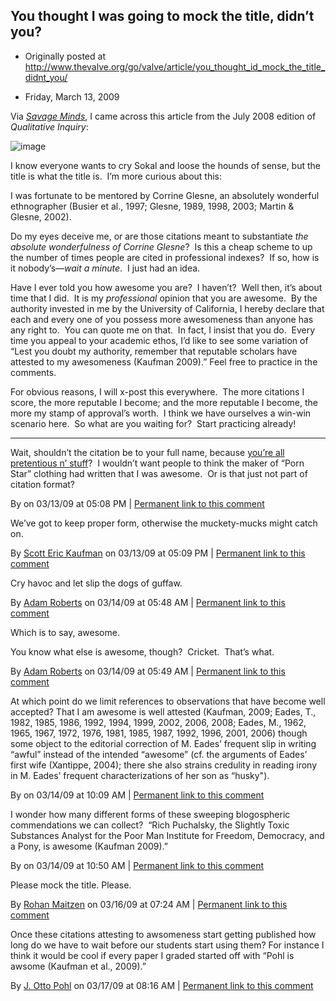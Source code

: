 ## You thought I was going to mock the title, didn’t you?

 * Originally posted at http://www.thevalve.org/go/valve/article/you_thought_id_mock_the_title_didnt_you/

* Friday, March 13, 2009 

Via [_Savage Minds_](http://savageminds.org/2009/03/10/winner-of-the-worst-postmodern-article-title-award/), I came across this article from the July 2008 edition of _Qualitative Inquiry_:

![image](http://www.thevalve.org/uploads/title02.jpg)

I know everyone wants to cry Sokal and loose the hounds of sense, but the title is what the title is.  I’m more curious about this:

I was fortunate to be mentored by Corrine Glesne, an absolutely wonderful ethnographer (Busier et al., 1997; Glesne, 1989, 1998, 2003; Martin & Glesne, 2002).

Do my eyes deceive me, or are those citations meant to substantiate _the absolute wonderfulness of Corrine Glesne_?  Is this a cheap scheme to up the number of times people are cited in professional indexes?  If so, how is it nobody’s—_wait a minute_.  I just had an idea.  

Have I ever told you how awesome you are?  I haven’t?  Well then, it’s about time that I did.  It is my _professional_ opinion that you are awesome.  By the authority invested in me by the University of California, I hereby declare that each and every one of you possess more awesomeness than anyone has any right to.  You can quote me on that.  In fact, I insist that you do.  Every time you appeal to your academic ethos, I’d like to see some variation of “Lest you doubt my authority, remember that reputable scholars have attested to my awesomeness (Kaufman 2009).”  Feel free to practice in the comments.

For obvious reasons, I will x-post this everywhere.  The more citations I score, the more reputable I become; and the more reputable I become, the more my stamp of approval’s worth.  I think we have ourselves a win-win scenario here.  So what are you waiting for?  Start practicing already!

---

Wait, shouldn’t the citation be to your full name, because [you’re all pretentious n’ stuff](http://acephalous.typepad.com/acephalous/2009/03/why-are-insufferable-people-so-predictably-unsufferable.html)?  I wouldn’t want people to think the maker of “Porn Star” clothing had written that I was awesome.  Or is that just not part of citation format?

By  on 03/13/09 at 05:08 PM | [Permanent link to this comment](http://www.thevalve.org/go/valve/article/you_thought_id_mock_the_title_didnt_you/#24374)
[]()

We’ve got to keep proper form, otherwise the muckety-mucks might catch on.

By [Scott Eric Kaufman](http://acephalous.typepad.com) on 03/13/09 at 05:09 PM | [Permanent link to this comment](http://www.thevalve.org/go/valve/article/you_thought_id_mock_the_title_didnt_you/#24375)
[]()

Cry havoc and let slip the dogs of guffaw.

By [Adam Roberts](http://adamroberts.com) on 03/14/09 at 05:48 AM | [Permanent link to this comment](http://www.thevalve.org/go/valve/article/you_thought_id_mock_the_title_didnt_you/#24379)
[]()

Which is to say, awesome.

You know what else is awesome, though?  Cricket.  That’s what.

By [Adam Roberts](http://adamroberts.com) on 03/14/09 at 05:49 AM | [Permanent link to this comment](http://www.thevalve.org/go/valve/article/you_thought_id_mock_the_title_didnt_you/#24380)
[]()

At which point do we limit references to observations that have become well accepted? That I am awesome is well attested (Kaufman, 2009; Eades, T., 1982, 1985, 1986, 1992, 1994, 1999, 2002, 2006, 2008; Eades, M., 1962, 1965, 1967, 1972, 1976, 1981, 1985, 1987, 1992, 1996, 2001, 2006) though some object to the editorial correction of M. Eades’ frequent slip in writing “awful” instead of the intended “awesome” (cf. the arguments of Eades’ first wife (Xantippe, 2004); there she also strains credulity in reading irony in M. Eades’ frequent characterizations of her son as “husky").

By  on 03/14/09 at 10:09 AM | [Permanent link to this comment](http://www.thevalve.org/go/valve/article/you_thought_id_mock_the_title_didnt_you/#24381)
[]()

I wonder how many different forms of these sweeping blogospheric commendations we can collect?  “Rich Puchalsky, the Slightly Toxic Substances Analyst for the Poor Man Institute for Freedom, Democracy, and a Pony, is awesome (Kaufman 2009).”

By  on 03/14/09 at 10:50 AM | [Permanent link to this comment](http://www.thevalve.org/go/valve/article/you_thought_id_mock_the_title_didnt_you/#24382)
[]()

Please mock the title. Please.

By [Rohan Maitzen](http://openlettersmonthly.com/novelreadings) on 03/16/09 at 07:24 AM | [Permanent link to this comment](http://www.thevalve.org/go/valve/article/you_thought_id_mock_the_title_didnt_you/#24389)
[]()

Once these citations attesting to awsomeness start getting published how long do we have to wait before our students start using them? For instance I think it would be cool if every paper I graded started off with “Pohl is awsome (Kaufman et al., 2009).”

By [J. Otto Pohl](http://jpohl.blogspot.com) on 03/17/09 at 08:16 AM | [Permanent link to this comment](http://www.thevalve.org/go/valve/article/you_thought_id_mock_the_title_didnt_you/#24402)

